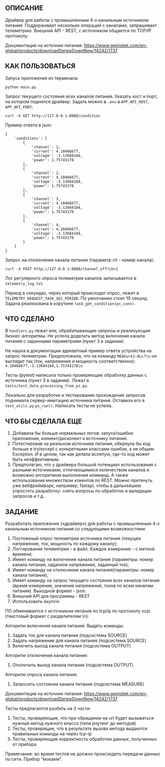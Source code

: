 ОПИСАНИЕ
-------------------------
Драйвер для работы с промышленным 4-х канальным источником питания.
Поддерживает несколько операций с каналами, запрашивает телеметрию. Внешний API - REST, с источником общается по TCP/IP протоколу.

Документация на источник питания: https://www.gwinstek.com/en-global/products/downloadSeriesDownNew/14242/1737


КАК ПОЛЬЗОВАТЬСЯ
-------------------------

Запуск приложения из терминала:

`python main.py`

Запрос текущего состояния всех каналов питания. 
Указать хост и порт, на котором поднялся драйвер. Задать можно в `.env` в `APP_API_HOST`, `APP_API_PORT`:

`curl -X GET http://127.0.0.1:8080/condition`

Пример ответа в json:
```
{
    'conditions': [
        {
            'channel': 1,
            'current': 4.10466677,
            'voltage': -3.13684184,
            'power': 1.75743178
        },
        {
            'channel': 2,
            'current': 4.10466677,
            'voltage': -3.13684184,
            'power': 1.75743178
        },
        {
            'channel': 3,
            'current': 4.10466677,
            'voltage': -3.13684184,
            'power': 1.75743178
        },
        {
            'channel': 4,
            'current': 4.10466677,
            'voltage': -3.13684184,
            'power': 1.75743178
        }
    ]
}
```

Запрос на отключение канала питания (параметр ch - номер канала): 

`curl -X POST http://127.0.0.1:8080/channel_off?ch=1`

Лог регулярного опроса телеметрии каналов записывается в `telemetry_log.txt`.

Период в секундах, через который происходит опрос, лежит в `TELEMETRY_REQUEST_TASK_SEC_PERIOD`. По умолчанию стоит 10 секунд.
Задача реализована в корутине `task_get_condition(ps_conn)`.

ЧТО СДЕЛАНО
-------------------------

В `handlers.py` лежат апи, обрабатывающие запросы и реализующие бизнес-алгоритмы.
Не успела доделать метод включения канала питания с заданными параметрами (пункт 3 в задании).

Не нашла в документации адекватный пример ответа устройства на запрос телеметрии.
Предположила, что на команду 
`MEASure1:ALL?\n`
он выглядит так (ток, напряжение и мощность соответственно):
`4.10466677,-3.13684184,1.75743178\n`

Тесты (pytest) написала только проверяющие обработку данных с источника (пункт 3 в задании). Лежат в `tests/test_data_processing_from_ps.py`.

Локально для разработки и тестирования прохождения запросов поднимала сервер-имитацию источника питания. Оставила его в `test_utils.py` `ps_run()`.
Написать тесты не успела.

ЧТО БЫ СДЕЛАЛА ЕЩЕ
-------------------------

1. Добавила бы больше нормальных логов: запуск/ошибки приложения, коннект/дисконект к источнику питания.
2. Потестировав на реальном источнике питания, обернула бы код больше в try/except с конкретными классами ошибок, а не общим Exception. 
И в целом, так как делала вслепую, где-то код может быть неэффективным.
3. Предполагаю, что у драйвера большой потенциал использования с разными источниками, отличающимися количеством каналов и возможно алгоритмом выполнения комманд. А также использования множеством клиентов по REST. Можно притянуть уже вебфреймворк, например, fastapi, чтобы в дальнейшем упростить разработку: снять вопросы по обработке и валидации запросов и т.д.. 

ЗАДАНИЕ
-------------------------

Разработать приложение («драйвер») для работы с промышленным 4-х канальным источником питания со следующими возможностями:

1. Постоянный опрос телеметрии источника питания (текущее напряжение, ток, мощность по каждому каналу);
2. Логгирование телеметрии - в файл. Каждое измерение - с меткой времени;
3. Имеет команду на включение канала питания (параметры: номер канала питания, заданное напряжение, заданный ток);
4. Имеет команду на отключение канала питания(параметры: номер канала питания);
5. Имеет команду на запрос текущего состояния всех каналов питания (время измерения, значение напряжений, токов по всем каналам питания). Выходной формат - json.
6. Внешний API для программы - REST
7. Использовать asyncio

ПО обменивается с источником питания по tcp/ip по протоколу scpi (текстовый формат с разделителем \n).

Алгоритм включения канала питания. Выдать команды:
1. Задать ток для канала питания (подсистема SOURCE)
2. Задать напряжение для канала питания (подсистема SOURCE)
3. Включить выход канала питания (подсистема OUTPUT)

Алгоритм отключения канала питания:
1. Отключить выход канала питания (подсистема OUTPUT)

Алгоритм опроса канала питания:
1. Запросить состояние канала питания (подсистема MEASURE)

Документация на источник питания: https://www.gwinstek.com/en-global/products/downloadSeriesDownNew/14242/1737

Тесты предлагается разбить на 3 части:
1. Тесты, проверяющие, что при обращении на url будет вызываться нужный метод нужного класса (типа роутинг до методов)
2. Тесты, проверящие, что в результате вызова метода выдаются правильные команды на через tcp-ip
3. Тесты, проверяющие корректность обработки данных, полученных от прибора

Примечание: во время тестов не должно происходить передачи данных по сети. Прибор “мокаем”.
